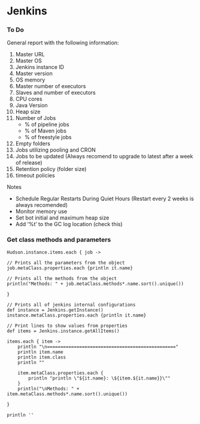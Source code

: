 # Jenkins

### To Do

General report with the following information:

1) Master URL  
2) Master OS  
3) Jenkins instance ID  
4) Master version  
5) OS memory  
6) Master number of executors  
7) Slaves and number of executors  
8) CPU cores    
9) Java Version  
10) Heap size  
11) Number of Jobs
    - % of pipeline jobs
    - % of Maven jobs
    - % of freestyle jobs  
12) Empty folders  
13) Jobs utilizing pooling and CRON  
14) Jobs to be updated (Always recomend to upgrade to latest after a week of release)  
15) Retention policy (folder size)
16) timeout policies 

Notes
* Schedule Regular Restarts During Quiet Hours (Restart every 2 weeks is always recomended)
* Monitor memory use
* Set bot initial and maximum heap size
* Add ‘%t’ to the GC log location (check this)

### Get class methods and parameters

```
Hudson.instance.items.each { job ->

// Prints all the parameters from the object
job.metaClass.properties.each {println it.name}

// Prints all the methods from the object
println("Methods: " + job.metaClass.methods*.name.sort().unique())

}

// Prints all of jenkins internal configurations
def instance = Jenkins.getInstance()
instance.metaClass.properties.each {println it.name}

// Print lines to show values from properties
def items = Jenkins.instance.getAllItems()

items.each { item ->
  	println "\n================================================"
  	println item.name
  	println item.class
  	println ""
  
	item.metaClass.properties.each {
    	println "println \"${it.name}: \${item.${it.name}}\""
	}
	println("\nMethods: " + item.metaClass.methods*.name.sort().unique())

}

println ''
```
